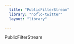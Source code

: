 ```yaml
---
  title: "PublicFilterStream"
  library: "noflo-twitter"
  layout: "library"

---
```

PublicFilterStream